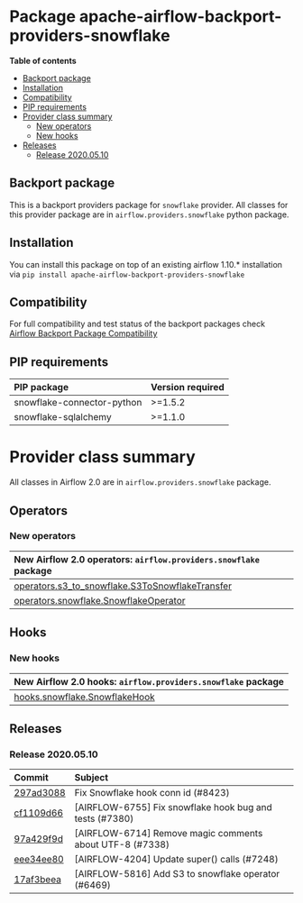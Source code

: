 <!--
 Licensed to the Apache Software Foundation (ASF) under one
 or more contributor license agreements.  See the NOTICE file
 distributed with this work for additional information
 regarding copyright ownership.  The ASF licenses this file
 to you under the Apache License, Version 2.0 (the
 "License"); you may not use this file except in compliance
 with the License.  You may obtain a copy of the License at

   http://www.apache.org/licenses/LICENSE-2.0

 Unless required by applicable law or agreed to in writing,
 software distributed under the License is distributed on an
 "AS IS" BASIS, WITHOUT WARRANTIES OR CONDITIONS OF ANY
 KIND, either express or implied.  See the License for the
 specific language governing permissions and limitations
 under the License.
 -->


# Package apache-airflow-backport-providers-snowflake

**Table of contents**

- [Backport package](#backport-package)
- [Installation](#installation)
- [Compatibility](#compatibility)
- [PIP requirements](#pip-requirements)
- [Provider class summary](#provider-class-summary)
    - [New operators](#new-operators)
    - [New hooks](#new-hooks)
- [Releases](#releases)
    - [Release 2020.05.10](#release-2020.05.10)

## Backport package

This is a backport providers package for `snowflake` provider. All classes for this provider package
are in `airflow.providers.snowflake` python package.

## Installation

You can install this package on top of an existing airflow 1.10.* installation via
`pip install apache-airflow-backport-providers-snowflake`

## Compatibility

For full compatibility and test status of the backport packages check
[Airflow Backport Package Compatibility](https://cwiki.apache.org/confluence/display/AIRFLOW/Backported+providers+packages+for+Airflow+1.10.*+series)

## PIP requirements

| PIP package                | Version required   |
|:---------------------------|:-------------------|
| snowflake-connector-python | &gt;=1.5.2            |
| snowflake-sqlalchemy       | &gt;=1.1.0            |

# Provider class summary

All classes in Airflow 2.0 are in `airflow.providers.snowflake` package.


## Operators


### New operators

| New Airflow 2.0 operators: `airflow.providers.snowflake` package                                                                                          |
|:----------------------------------------------------------------------------------------------------------------------------------------------------------|
| [operators.s3_to_snowflake.S3ToSnowflakeTransfer](https://github.com/apache/airflow/blob/master/airflow/providers/snowflake/operators/s3_to_snowflake.py) |
| [operators.snowflake.SnowflakeOperator](https://github.com/apache/airflow/blob/master/airflow/providers/snowflake/operators/snowflake.py)                 |







## Hooks


### New hooks

| New Airflow 2.0 hooks: `airflow.providers.snowflake` package                                                                  |
|:------------------------------------------------------------------------------------------------------------------------------|
| [hooks.snowflake.SnowflakeHook](https://github.com/apache/airflow/blob/master/airflow/providers/snowflake/hooks/snowflake.py) |





## Releases

### Release 2020.05.10

| Commit                                                                                         | Subject                                                  |
|:-----------------------------------------------------------------------------------------------|:---------------------------------------------------------|
| [297ad3088](https://github.com/apache/airflow/commit/297ad30885eeb77c062f37df78a78f381e7d140e) | Fix Snowflake hook conn id (#8423)                       |
| [cf1109d66](https://github.com/apache/airflow/commit/cf1109d661991943bb4861a0468ba4bc8946376d) | [AIRFLOW-6755] Fix snowflake hook bug and tests (#7380)  |
| [97a429f9d](https://github.com/apache/airflow/commit/97a429f9d0cf740c5698060ad55f11e93cb57b55) | [AIRFLOW-6714] Remove magic comments about UTF-8 (#7338) |
| [eee34ee80](https://github.com/apache/airflow/commit/eee34ee8080bb7bc81294c3fbd8be93bbf795367) | [AIRFLOW-4204] Update super() calls (#7248)              |
| [17af3beea](https://github.com/apache/airflow/commit/17af3beea5095d9aec81c06404614ca6d1057a45) | [AIRFLOW-5816] Add S3 to snowflake operator (#6469)      |
